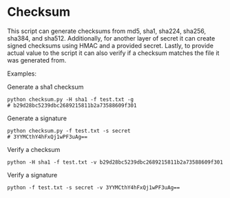 # Checksum

This script can generate checksums from md5, sha1, sha224, sha256, sha384, and sha512. 
Additionally, for another layer of secret it can create signed checksums using HMAC and a provided secret.
Lastly, to provide actual value to the script it can also verify if a checksum matches the file it was generated from.

Examples:

Generate a sha1 checksum
```
python checksum.py -H sha1 -f test.txt -g
# b29d28bc5239dbc2689215811b2a73588609f301
```

Generate a signature
```
python checksum.py -f test.txt -s secret
# 3YYMCthY4hFxQj1wPF3uAg==
```

Verify a checksum
```
python -H sha1 -f test.txt -v b29d28bc5239dbc2689215811b2a73588609f301
```

Verify a signature
```
python -f test.txt -s secret -v 3YYMCthY4hFxQj1wPF3uAg==
```
